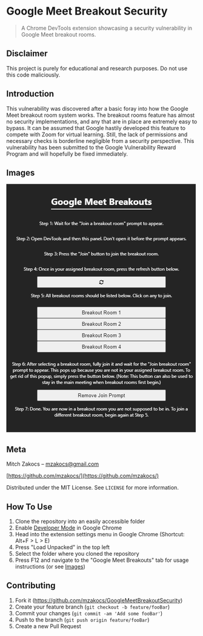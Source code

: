 # Google Meet Breakout Security
 > A Chrome DevTools extension showcasing a security vulnerability in Google Meet breakout rooms.

## Disclaimer
This project is purely for educational and research purposes. Do not use this code maliciously.

## Introduction
This vulnerability was discovered after a basic foray into how the Google Meet breakout room system works. The breakout rooms feature has almost no security implementations, and any that are in place are extremely easy to bypass. It can be assumed that Google hastily developed this feature to compete with Zoom for virtual learning. Still, the lack of permissions and necessary checks is borderline negligible from a security perspective. This vulnerability has been submitted to the Google Vulnerability Reward Program and will hopefully be fixed immediately.

## Images
![Screenshot](images/screenshot.png)

## Meta

Mitch Zakocs – mzakocs@gmail.com

[https://github.com/mzakocs/](https://github.com/mzakocs/)

Distributed under the MIT License. See `LICENSE` for more information.

## How To Use

1. Clone the repository into an easily accessible folder
2. Enable [Developer Mode](https://developer.chrome.com/docs/extensions/mv2/faq/#:~:text=You%20can%20start%20by%20turning,a%20packaged%20extension%2C%20and%20more.) in Google Chrome
3. Head into the extension settings menu in Google Chrome (Shortcut: Alt+F > L > E)
4. Press "Load Unpacked" in the top left
5. Select the folder where you cloned the repository
6. Press F12 and navigate to the "Google Meet Breakouts" tab for usage instructions (or see [Images](##Images))

## Contributing

1. Fork it (<https://github.com/mzakocs/GoogleMeetBreakoutSecurity>)
2. Create your feature branch (`git checkout -b feature/fooBar`)
3. Commit your changes (`git commit -am 'Add some fooBar'`)
4. Push to the branch (`git push origin feature/fooBar`)
5. Create a new Pull Request

